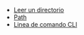 - [Leer un directorio](https://nodejs.org/api/fs.html#fs_fs_readdir_path_options_callback)
- [Path](https://nodejs.com/api/path.html)
- [Linea de comando CLI](https://medium.com/netscape/a-guide-to-create-a-nodejs-command-line-package-c2166ad0452e)
